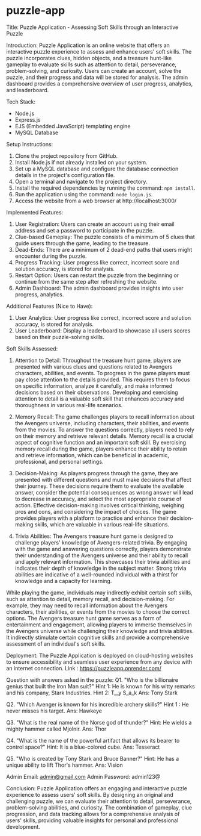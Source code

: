 # puzzle-app

Title: Puzzle Application - Assessing Soft Skills through an Interactive Puzzle

Introduction:
Puzzle Application is an online website that offers an interactive puzzle experience to assess and enhance users' soft skills. The puzzle incorporates clues, hidden objects, and a treasure hunt-like gameplay to evaluate skills such as attention to detail, perseverance, problem-solving, and curiosity. Users can create an account, solve the puzzle, and their progress and data will be stored for analysis. The admin dashboard provides a comprehensive overview of user progress, analytics, and leaderboard.

Tech Stack:
- Node.js
- Express.js
- EJS (Embedded JavaScript) templating engine
- MySQL Database

Setup Instructions:
1. Clone the project repository from GitHub.
2. Install Node.js if not already installed on your system.
3. Set up a MySQL database and configure the database connection details in the project's configuration file.
4. Open a terminal and navigate to the project directory.
5. Install the required dependencies by running the command: `npm install`.
6. Run the application using the command: `node login.js`.
7. Access the website from a web browser at http://localhost:3000/

Implemented Features:
1. User Registration: Users can create an account using their email address and set a password to participate in the puzzle.
2. Clue-based Gameplay: The puzzle consists of a minimum of 5 clues that guide users through the game, leading to the treasure.
3. Dead-Ends: There are a minimum of 2 dead-end paths that users might encounter during the puzzle.
4. Progress Tracking: User progress like correct, incorrect score and solution accuracy, is stored for analysis.
5. Restart Option: Users can restart the puzzle from the beginning or continue from the same step after refreshing the website.
6. Admin Dashboard: The admin dashboard provides insights into user progress, analytics.

Additional Features (Nice to Have):
1. User Analytics: User progress like correct, incorrect score and solution accuracy, is stored for analysis.
2. User Leaderboard: Display a leaderboard to showcase all users scores based on their puzzle-solving skills.

Soft Skills Assessed:
1. Attention to Detail:
Throughout the treasure hunt game, players are presented with various clues and questions related to Avengers characters, abilities, and events. To progress in the game players must pay close attention to the details provided. This requires them to focus on specific information, analyze it carefully, and make informed decisions based on their observations. Developing and exercising attention to detail is a valuable soft skill that enhances accuracy and thoroughness in various real-life scenarios.

2. Memory Recall:
The game challenges players to recall information about the Avengers universe, including characters, their abilities, and events from the movies. To answer the questions correctly, players need to rely on their memory and retrieve relevant details. Memory recall is a crucial aspect of cognitive function and an important soft skill. By exercising memory recall during the game, players enhance their ability to retain and retrieve information, which can be beneficial in academic, professional, and personal settings.

3. Decision-Making:
As players progress through the game, they are presented with different questions and must make decisions that affect their journey. These decisions require them to evaluate the available answer, consider the potential consequences as wrong answer will lead to decrease in accuracy, and select the most appropriate course of action. Effective decision-making involves critical thinking, weighing pros and cons, and considering the impact of choices. The game provides players with a platform to practice and enhance their decision-making skills, which are valuable in various real-life situations.

4. Trivia Abilities:
The Avengers treasure hunt game is designed to challenge players' knowledge of Avengers-related trivia. By engaging with the game and answering questions correctly, players demonstrate their understanding of the Avengers universe and their ability to recall and apply relevant information. This showcases their trivia abilities and indicates their depth of knowledge in the subject matter. Strong trivia abilities are indicative of a well-rounded individual with a thirst for knowledge and a capacity for learning.

While playing the game, individuals may indirectly exhibit certain soft skills, such as attention to detail, memory recall, and decision-making. For example, they may need to recall information about the Avengers characters, their abilities, or events from the movies to choose the correct options. The Avengers treasure hunt game serves as a form of entertainment and engagement, allowing players to immerse themselves in the Avengers universe while challenging their knowledge and trivia abilities. It indirectly stimulate certain cognitive skills and provide a comprehensive assessment of an individual's soft skills.


Deployment:
The Puzzle Application is deployed on cloud-hosting websites to ensure accessibility and seamless user experience from any device with an internet connection.
Link : https://puzzleapp.onrender.com/

Question with answers asked in the puzzle:
Q1. "Who is the billionaire genius that built the Iron Man suit?"
Hint 1: He is known for his witty remarks and his company, Stark Industries.
Hint 2: T__y S_a_k
Ans: Tony Stark

Q2. "Which Avenger is known for his incredible archery skills?"
Hint 1 : He never misses his target. 
Ans: Hawkeye

Q3. "What is the real name of the Norse god of thunder?"
Hint: He wields a mighty hammer called Mjolnir.
Ans: Thor

Q4. "What is the name of the powerful artifact that allows its bearer to control space?"
Hint: It is a blue-colored cube.
Ans: Tesseract

Q5. "Who is created by Tony Stark and Bruce Banner?"
Hint: He has a unique ability to lift Thor's hammer.
Ans: Vision

Admin Email: admin@gmail.com
Admin Password: admin123@

Conclusion:
Puzzle Application offers an engaging and interactive puzzle experience to assess users' soft skills. By designing an original and challenging puzzle, we can evaluate their attention to detail, perseverance, problem-solving abilities, and curiosity. The combination of gameplay, clue progression, and data tracking allows for a comprehensive analysis of users' skills, providing valuable insights for personal and professional development.